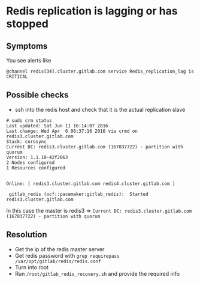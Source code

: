 # Redis replication is lagging or has stopped

## Symptoms

You see alerts like

```
@channel redis[34].cluster.gitlab.com service Redis_replication_lag is CRITICAL
```

## Possible checks

* ssh into the redis host and check that it is the actual replication slave

```
# sudo crm status
Last updated: Sat Jun 11 16:14:07 2016
Last change: Wed Apr  6 06:37:16 2016 via crmd on redis3.cluster.gitlab.com
Stack: corosync
Current DC: redis3.cluster.gitlab.com (167837722) - partition with quorum
Version: 1.1.10-42f2063
2 Nodes configured
1 Resources configured


Online: [ redis3.cluster.gitlab.com redis4.cluster.gitlab.com ]

 gitlab_redis (ocf::pacemaker:gitlab_redis):  Started redis3.cluster.gitlab.com
```

In this case the master is redis3 => `Current DC: redis3.cluster.gitlab.com (167837722) - partition with quorum`

## Resolution

* Get the ip of the redis master server
* Get redis password with `grep requirepass /var/opt/gitlab/redis/redis.conf`
* Turn into root
* Run `/root/gitlab_redis_recovery.sh` and provide the required info



